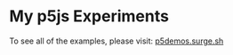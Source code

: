 # My p5js Experiments

To see all of the examples, please visit: [p5demos.surge.sh](http://p5demos.surge.sh)

